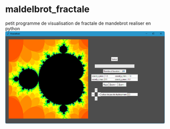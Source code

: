 # maldelbrot_fractale
petit programme de visualisation de fractale de mandebrot realiser en python
![alt text](/image/img_mandelbrot.png)